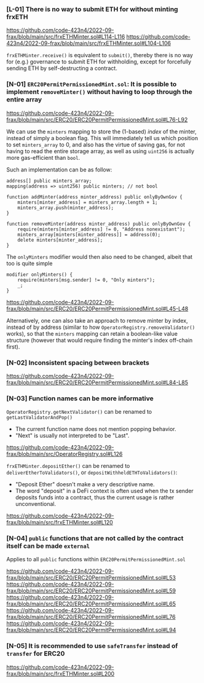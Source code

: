 ### [L-01] There is no way to submit ETH for without minting frxETH 

https://github.com/code-423n4/2022-09-frax/blob/main/src/frxETHMinter.sol#L114-L116
https://github.com/code-423n4/2022-09-frax/blob/main/src/frxETHMinter.sol#L104-L106

`frxETHMinter.receive()` is equivalent to `submit()`, thereby there is no way for (e.g.) governance to submit ETH for withholding, except for forcefully sending ETH by self-destructing a contract.

### [N-01] `ERC20PermitPermissionedMint.sol`: It is possible to implement `removeMinter()` without having to loop through the entire array

https://github.com/code-423n4/2022-09-frax/blob/main/src/ERC20/ERC20PermitPermissionedMint.sol#L76-L92

We can use the `minters` mapping to store the ($1$-based) *index* of the minter, instead of simply a boolean flag. This will immediately tell us which position to set `minters_array` to $0$, and also has the virtue of saving gas, for not having to read the entire storage array, as well as using `uint256` is actually more gas-efficient than `bool`.

Such an implementation can be as follow:

```solidity=
address[] public minters_array;
mapping(address => uint256) public minters; // not bool

function addMinter(address minter_address) public onlyByOwnGov {
    minters[minter_address] = minters_array.length + 1; 
    minters_array.push(minter_address);
}

function removeMinter(address minter_address) public onlyByOwnGov {
    require(minters[minter_address] != 0, "Address nonexistant");
    minters_array[minters[minter_address]] = address(0);
    delete minters[minter_address];
}
```

The `onlyMinters` modifier would then also need to be changed, albeit that too is quite simple

```solidity=
modifier onlyMinters() {
    require(minters[msg.sender] != 0, "Only minters");
    _;
} 
```

https://github.com/code-423n4/2022-09-frax/blob/main/src/ERC20/ERC20PermitPermissionedMint.sol#L45-L48

Alternatively, one can also take an approach to remove minter by index, instead of by address (similar to how `OperatorRegistry.removeValidator()` works), so that the `minters` mapping can retain a boolean-like value structure (however that would require finding the minter's index off-chain first).

### [N-02] Inconsistent spacing between brackets

https://github.com/code-423n4/2022-09-frax/blob/main/src/ERC20/ERC20PermitPermissionedMint.sol#L84-L85

### [N-03] Function names can be more informative

`OperatorRegistry.getNextValidator()` can be renamed to `getLastValidatorAndPop()` 
- The current function name does not mention popping behavior.
- "Next" is usually not interpreted to be "Last".

https://github.com/code-423n4/2022-09-frax/blob/main/src/OperatorRegistry.sol#L126

`frxETHMinter.depositEther()` can be renamed to `deliverEtherToValidators()`, or `depositWithheldETHToValidators()`:
- "Deposit Ether" doesn't make a very descriptive name.
- The word "deposit" in a DeFi context is often used when the tx sender deposits funds into a contract, thus the current usage is rather unconventional.

https://github.com/code-423n4/2022-09-frax/blob/main/src/frxETHMinter.sol#L120

### [N-04] `public` functions that are not called by the contract itself can be made `external`

Applies to all `public` functions within `ERC20PermitPermissionedMint.sol`

https://github.com/code-423n4/2022-09-frax/blob/main/src/ERC20/ERC20PermitPermissionedMint.sol#L53
https://github.com/code-423n4/2022-09-frax/blob/main/src/ERC20/ERC20PermitPermissionedMint.sol#L59
https://github.com/code-423n4/2022-09-frax/blob/main/src/ERC20/ERC20PermitPermissionedMint.sol#L65
https://github.com/code-423n4/2022-09-frax/blob/main/src/ERC20/ERC20PermitPermissionedMint.sol#L76
https://github.com/code-423n4/2022-09-frax/blob/main/src/ERC20/ERC20PermitPermissionedMint.sol#L94

### [N-05] It is recommended to use `safeTransfer` instead of `transfer` for ERC20

https://github.com/code-423n4/2022-09-frax/blob/main/src/frxETHMinter.sol#L200